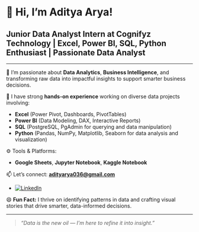 # 👋 Hi, I’m Aditya Arya!

## Junior Data Analyst Intern at Cognifyz Technology | Excel, Power BI, SQL, Python Enthusiast | Passionate Data Analyst 
---

👀 I’m passionate about **Data Analytics**, **Business Intelligence**, and transforming raw data into impactful insights to support smarter business decisions.

💼 I have strong **hands-on experience** working on diverse data projects involving:
- **Excel** (Power Pivot, Dashboards, PivotTables)
- **Power BI** (Data Modeling, DAX, Interactive Reports)
- **SQL** (PostgreSQL, PgAdmin for querying and data manipulation)
- **Python** (Pandas, NumPy, Matplotlib, Seaborn for data analysis and visualization)

⚙️ Tools & Platforms:
- **Google Sheets**, **Jupyter Notebook**, **Kaggle Notebook**

📫 Let’s connect: **adityarya036@gmail.com**

- [![LinkedIn](https://img.shields.io/badge/LinkedIn-%230077B5?style=for-the-badge&logo=linkedin&logoColor=white)](https://www.linkedin.com/in/aditya-arya786/)



😄 **Fun Fact:** I thrive on identifying patterns in data and crafting visual stories that drive smarter, data-informed decisions.

---

> *“Data is the new oil — I’m here to refine it into insight.”*

